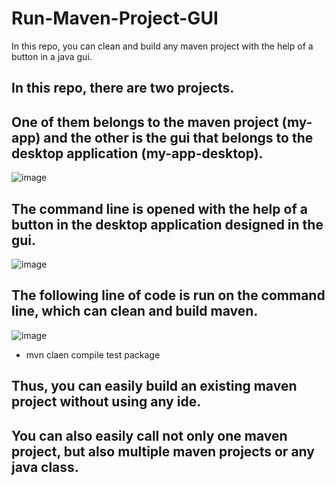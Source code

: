 # Run-Maven-Project-GUI
In this repo, you can clean and build any maven project with the help of a button in a java gui.


## In this repo, there are two projects.
## One of them belongs to the maven project (my-app) and the other is the gui that belongs to the desktop application (my-app-desktop).

![image](https://user-images.githubusercontent.com/5441882/131273700-ecd6c9b8-7a94-47e4-bb33-582f90bcbed2.png)

## The command line is opened with the help of a button in the desktop application designed in the gui. 

![image](https://user-images.githubusercontent.com/5441882/131273673-25f5f9e2-4393-47d9-8ddf-af434dd54b9c.png)

## The following line of code is run on the command line, which can clean and build maven.

![image](https://user-images.githubusercontent.com/5441882/131273359-6269edd8-fb24-4cbb-a335-19c4b643ddec.png)

* mvn claen compile test package

## Thus, you can easily build an existing maven project without using any ide. 
## You can also easily call not only one maven project, but also multiple maven projects or any java class.
